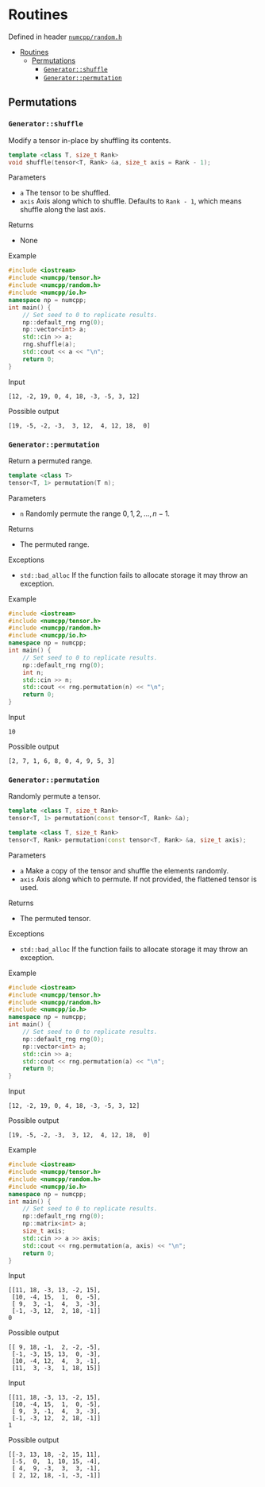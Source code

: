 # Routines

Defined in header [`numcpp/random.h`](/include/numcpp/random.h)

- [Routines](#routines)
  - [Permutations](#permutations)
    - [`Generator::shuffle`](#generatorshuffle)
    - [`Generator::permutation`](#generatorpermutation)

## Permutations

### `Generator::shuffle`

Modify a tensor in-place by shuffling its contents.
```cpp
template <class T, size_t Rank>
void shuffle(tensor<T, Rank> &a, size_t axis = Rank - 1);
```

Parameters

* `a` The tensor to be shuffled.
* `axis` Axis along which to shuffle. Defaults to `Rank - 1`, which means
shuffle along the last axis.

Returns

* None

Example

```cpp
#include <iostream>
#include <numcpp/tensor.h>
#include <numcpp/random.h>
#include <numcpp/io.h>
namespace np = numcpp;
int main() {
    // Set seed to 0 to replicate results.
    np::default_rng rng(0);
    np::vector<int> a;
    std::cin >> a;
    rng.shuffle(a);
    std::cout << a << "\n";
    return 0;
}
```

Input

```
[12, -2, 19, 0, 4, 18, -3, -5, 3, 12]
```

Possible output

```
[19, -5, -2, -3,  3, 12,  4, 12, 18,  0]
```

### `Generator::permutation`

Return a permuted range.
```cpp
template <class T>
tensor<T, 1> permutation(T n);
```

Parameters

* `n` Randomly permute the range $0, 1, 2, \ldots, n - 1.$

Returns

* The permuted range.

Exceptions

* `std::bad_alloc` If the function fails to allocate storage it may throw an
exception.

Example

```cpp
#include <iostream>
#include <numcpp/tensor.h>
#include <numcpp/random.h>
#include <numcpp/io.h>
namespace np = numcpp;
int main() {
    // Set seed to 0 to replicate results.
    np::default_rng rng(0);
    int n;
    std::cin >> n;
    std::cout << rng.permutation(n) << "\n";
    return 0;
}
```

Input

```
10
```

Possible output

```
[2, 7, 1, 6, 8, 0, 4, 9, 5, 3]
```

<h3><code>Generator::permutation</code></h3>

Randomly permute a tensor.
```cpp
template <class T, size_t Rank>
tensor<T, 1> permutation(const tensor<T, Rank> &a);

template <class T, size_t Rank>
tensor<T, Rank> permutation(const tensor<T, Rank> &a, size_t axis);
```

Parameters

* `a` Make a copy of the tensor and shuffle the elements randomly.
* `axis` Axis along which to permute. If not provided, the flattened tensor is
used.

Returns

* The permuted tensor.

Exceptions

* `std::bad_alloc` If the function fails to allocate storage it may throw an
exception.

Example

```cpp
#include <iostream>
#include <numcpp/tensor.h>
#include <numcpp/random.h>
#include <numcpp/io.h>
namespace np = numcpp;
int main() {
    // Set seed to 0 to replicate results.
    np::default_rng rng(0);
    np::vector<int> a;
    std::cin >> a;
    std::cout << rng.permutation(a) << "\n";
    return 0;
}
```

Input

```
[12, -2, 19, 0, 4, 18, -3, -5, 3, 12]
```

Possible output

```
[19, -5, -2, -3,  3, 12,  4, 12, 18,  0]
```

Example

```cpp
#include <iostream>
#include <numcpp/tensor.h>
#include <numcpp/random.h>
#include <numcpp/io.h>
namespace np = numcpp;
int main() {
    // Set seed to 0 to replicate results.
    np::default_rng rng(0);
    np::matrix<int> a;
    size_t axis;
    std::cin >> a >> axis;
    std::cout << rng.permutation(a, axis) << "\n";
    return 0;
}
```

Input

```
[[11, 18, -3, 13, -2, 15],
 [10, -4, 15,  1,  0, -5],
 [ 9,  3, -1,  4,  3, -3],
 [-1, -3, 12,  2, 18, -1]]
0
```

Possible output

```
[[ 9, 18, -1,  2, -2, -5],
 [-1, -3, 15, 13,  0, -3],
 [10, -4, 12,  4,  3, -1],
 [11,  3, -3,  1, 18, 15]]
```

Input

```
[[11, 18, -3, 13, -2, 15],
 [10, -4, 15,  1,  0, -5],
 [ 9,  3, -1,  4,  3, -3],
 [-1, -3, 12,  2, 18, -1]]
1
```

Possible output

```
[[-3, 13, 18, -2, 15, 11],
 [-5,  0,  1, 10, 15, -4],
 [ 4,  9, -3,  3,  3, -1],
 [ 2, 12, 18, -1, -3, -1]]
```
